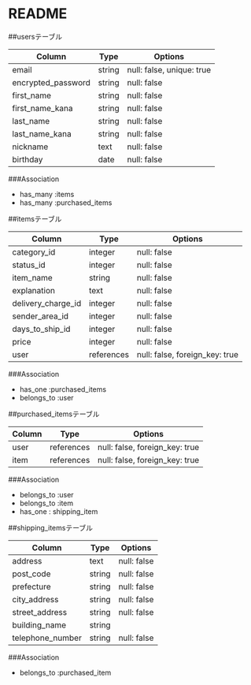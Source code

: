 # README

##usersテーブル

| Column             | Type     | Options                   |
| ------------------ | -------- | ------------------------- |
| email              | string   | null: false, unique: true |
| encrypted_password | string   | null: false               |
| first_name         | string   | null: false               |
| first_name_kana    | string   | null: false               |
| last_name          | string   | null: false               |
| last_name_kana     | string   | null: false               |
| nickname           | text     | null: false               |
| birthday           | date     | null: false               |

###Association

* has_many :items
* has_many :purchased_items

##itemsテーブル

| Column             | Type       | Options                        |
| ------------------ | ---------- | ------------------------------ |
| category_id        | integer    | null: false                    |
| status_id          | integer    | null: false                    |
| item_name          | string     | null: false                    |
| explanation        | text       | null: false                    |
| delivery_charge_id | integer    | null: false                    |
| sender_area_id     | integer    | null: false                    |
| days_to_ship_id    | integer    | null: false                    |
| price              | integer    | null: false                    |
| user               | references | null: false, foreign_key: true |

###Association

- has_one :purchased_items
- belongs_to :user


##purchased_itemsテーブル

| Column             | Type       | Options                        |
| ------------------ | ---------- | ------------------------------ |
| user               | references | null: false, foreign_key: true |
| item               | references | null: false, foreign_key: true |


###Association

- belongs_to :user
- belongs_to :item
- has_one : shipping_item


##shipping_itemsテーブル

| Column             | Type       | Options                        |
| ------------------ | ---------- | ------------------------------ |
| address            | text       | null: false                    |
| post_code          | string     | null: false                    |
| prefecture         | string     | null: false                    |
| city_address       | string     | null: false                    |
| street_address     | string     | null: false                    |
| building_name      | string     |                                |
| telephone_number   | string     | null: false                    |


###Association

- belongs_to :purchased_item